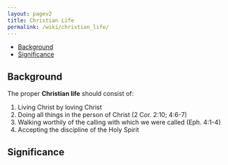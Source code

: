 ```yaml
---
layout: pagev2
title: Christian Life
permalink: /wiki/christian_life/
---
```

- [Background](#background)
- [Significance](#significance)

## Background

The proper **Christian life** should consist of:

1. Living Christ by loving Christ
2. Doing all things in the person of Christ (2 Cor. 2:10; 4:6-7)
3. Walking worthily of the calling with which we were called (Eph. 4:1-4)
4. Accepting the discipline of the Holy Spirit

## Significance
